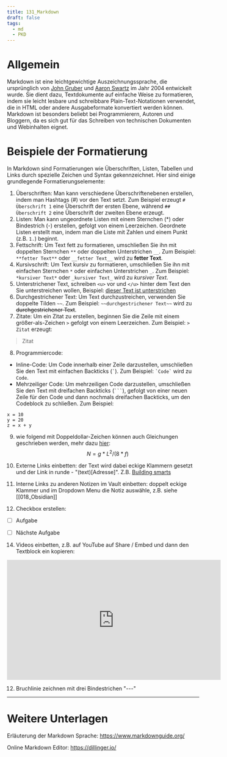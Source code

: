 ```yaml
---
title: 131_Markdown
draft: false
tags:
  - md
  - PKD
---
```

# Allgemein

Markdown ist eine leichtgewichtige Auszeichnungssprache, die ursprünglich von [John Gruber](https://en.wikipedia.org/wiki/John_Gruber) und [Aaron Swartz](https://de.wikipedia.org/wiki/Aaron_Swartz) im Jahr 2004 entwickelt wurde. Sie dient dazu, Textdokumente auf einfache Weise zu formatieren, indem sie leicht lesbare und schreibbare Plain-Text-Notationen verwendet, die in HTML oder andere Ausgabeformate konvertiert werden können. Markdown ist besonders beliebt bei Programmierern, Autoren und Bloggern, da es sich gut für das Schreiben von technischen Dokumenten und Webinhalten eignet.

# Beispiele der Formatierung

In Markdown sind Formatierungen wie Überschriften, Listen, Tabellen und Links durch spezielle Zeichen und Syntax gekennzeichnet. Hier sind einige grundlegende Formatierungselemente:

1.  Überschriften: Man kann verschiedene Überschriftenebenen erstellen, indem man Hashtags (#) vor den Text setzt. Zum Beispiel erzeugt `# Überschrift 1` eine Überschrift der ersten Ebene, während `## Überschrift 2` eine Überschrift der zweiten Ebene erzeugt.
2.  Listen: Man kann ungeordnete Listen mit einem Sternchen (*) oder Bindestrich (-) erstellen, gefolgt von einem Leerzeichen. Geordnete Listen erstellt man, indem man die Liste mit Zahlen und einem Punkt (z.B. `1.`) beginnt.
3. Fettschrift: Um Text fett zu formatieren, umschließen Sie ihn mit doppelten Sternchen `**` oder doppelten Unterstrichen `__`. Zum Beispiel: `**fetter Text**` oder `__fetter Text__` wird zu **fetter Text**.
4. Kursivschrift: Um Text kursiv zu formatieren, umschließen Sie ihn mit einfachen Sternchen `*` oder einfachen Unterstrichen `_`. Zum Beispiel: `*kursiver Text*` oder `_kursiver Text_` wird zu _kursiver Text_.
5. Unterstrichener Text, schreiben `<u>`  vor und `</u>` hinter dem Text den Sie unterstreichen wollen, Beispiel: <u>dieser Text ist unterstrichen</u>
6. Durchgestrichener Text: Um Text durchzustreichen, verwenden Sie doppelte Tilden `~~`. Zum Beispiel: `~~durchgestrichener Text~~` wird zu ~~durchgestrichener Text~~.
7. Zitate: Um ein Zitat zu erstellen, beginnen Sie die Zeile mit einem größer-als-Zeichen `>` gefolgt von einem Leerzeichen. Zum Beispiel: `> Zitat` erzeugt:
> Zitat
8. Programmiercode:
- Inline-Code: Um Code innerhalb einer Zeile darzustellen, umschließen Sie den Text mit einfachen Backticks (`` ` ``). Zum Beispiel: `` `Code` `` wird zu `Code`.
-   Mehrzeiliger Code: Um mehrzeiligen Code darzustellen, umschließen Sie den Text mit dreifachen Backticks (` ``` `), gefolgt von einer neuen Zeile für den Code und dann nochmals dreifachen Backticks, um den Codeblock zu schließen. Zum Beispiel:
```
x = 10
y = 20
z = x + y
```
9. wie folgend mit Doppeldollar-Zeichen können auch Gleichungen geschrieben werden, mehr dazu [hier](https://docs.github.com/en/get-started/writing-on-github/working-with-advanced-formatting/writing-mathematical-expressions):
$$
N = g * L^2 / (8*f)
$$
10.  Externe Links einbetten: der Text wird dabei eckige Klammern gesetzt und der Link in runde - "(text)[Adresse]". Z.B. [Building smarts](https://www.buildingsmart.org/)

12.  Interne Links zu anderen Notizen im Vault einbetten: doppelt eckige Klammer und im Dropdown Menu die Notiz auswähle, z.B. siehe [[018_Obsidian]]

13. Checkbox erstellen:

- [ ] Aufgabe
- [ ] Nächste Aufgabe


14. Videos einbetten, z.B. auf YouTube auf Share / Embed und dann den Textblock ein kopieren:

<iframe width="560" height="315" src="https://www.youtube.com/embed/HNFF_EeFr9Y?si=ZdDDSdOY_Kyv7z3L" title="YouTube video player" frameborder="0" allow="accelerometer; autoplay; clipboard-write; encrypted-media; gyroscope; picture-in-picture; web-share" referrerpolicy="strict-origin-when-cross-origin" allowfullscreen></iframe>

12. Bruchlinie zeichnen mit drei Bindestrichen "---"
---

# Weitere Unterlagen

Erläuterung der Markdown Sprache:
https://www.markdownguide.org/

Online Markdown Editor:
https://dillinger.io/